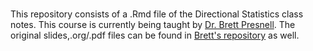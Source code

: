 # 
This repository consists of a .Rmd file of the Directional Statistics class notes. This course is currently being taught by [Dr. Brett Presnell](http://www.stat.ufl.edu/~presnell/). The original slides,.org/.pdf files can be found in [Brett's repository](https://github.com/presnell/DirectionalDataSlides) as well. 
